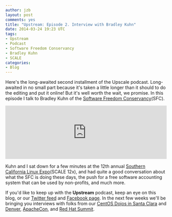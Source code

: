 ```yaml
---
author: jzb
layout: post
comments: yes
title: "Upstream: Episode 2. Interview with Bradley Kuhn"
date: 2014-03-24 19:23 UTC
tags:
- Upstream
- Podcast
- Software Freedom Conservancy
- Bradley Kuhn
- SCALE
categories:
- Blog
---
```

Here's the long-awaited second installment of the Upscale podcast. Long-awaited in no small part because it's taken a little longer than it should to do the editing and put it online! But it's well worth the wait, we promise. In this episode I talk to Bradley Kuhn of the [Software Freedom Conservancy](http://sfconservancy.org/)(SFC).

<iframe width="100%" height="166" scrolling="no" frameborder="no" src="https://w.soundcloud.com/player/?url=https%3A//api.soundcloud.com/tracks/141065553&amp;color=ff5500&amp;auto_play=false&amp;hide_related=false&amp;show_artwork=true"></iframe>

Kuhn and I sat down for a few minutes at the 12th annual [Southern California Linux Expo](https://www.socallinuxexpo.org/scale12x)(SCALE 12x), and had quite a good conversation about what the SFC is doing these days, the push for a free software accounting system that can be used by non-profits, and much more. 

If you'd like to keep up with the **Upstream** podcast, keep an eye on this blog, or our [Twitter feed](https://twitter.com/redhatopen) and [Facebook page](https://www.facebook.com/redhatopen). In the next few weeks we'll be bringing you interviews with folks from our [CentOS Dojos in Santa Clara](http://wiki.centos.org/Events/Dojo/SantaClara2014) and [Denver](http://wiki.centos.org/Events/Dojo/Denver2014), [ApacheCon](http://events.linuxfoundation.org/events/apachecon-north-america), and [Red Hat Summit](http://www.redhat.com/summit/). 
